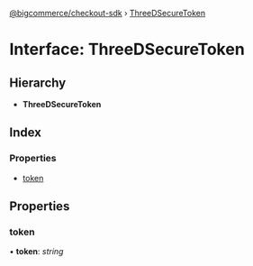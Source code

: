 [@bigcommerce/checkout-sdk](../README.md) › [ThreeDSecureToken](threedsecuretoken.md)

# Interface: ThreeDSecureToken

## Hierarchy

* **ThreeDSecureToken**

## Index

### Properties

* [token](threedsecuretoken.md#token)

## Properties

###  token

• **token**: *string*
